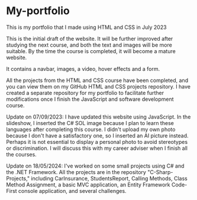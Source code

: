 # My-portfolio
This is my portfolio that I made using HTML and CSS in July 2023

This is the initial draft of the website. It will be further improved after studying the next course, 
and both the text and images will be more suitable. By the time the course is completed, it will become a mature website.

It contains a navbar, images, a video, hover effects and a form.


All the projects from the HTML and CSS course have been completed, and you can view them on my GitHub HTML and CSS projects repository. 
I have created a separate repository for my portfolio to facilitate further modifications once I finish the JavaScript and software development course.


Update on 07/09/2023: I have updated this website using JavaScript. In the slideshow, I inserted the C# SOL image because I plan to learn these languages after completing this course. I didn't upload my own photo because I don't have a satisfactory one, so I inserted an AI picture instead. Perhaps it is not essential to display a personal photo to avoid stereotypes or discrimination. I will discuss this with my career adviser when I finish all the courses.

Update on 18/05/2024: I've worked on some small projects using C# and the .NET Framework. All the projects are in the repository "C-Sharp-Projects," including CarInsurance, StudentsReport, Calling Methods, Class Method Assignment, a basic MVC application, an Entity Framework Code-First console application, and several challenges.

